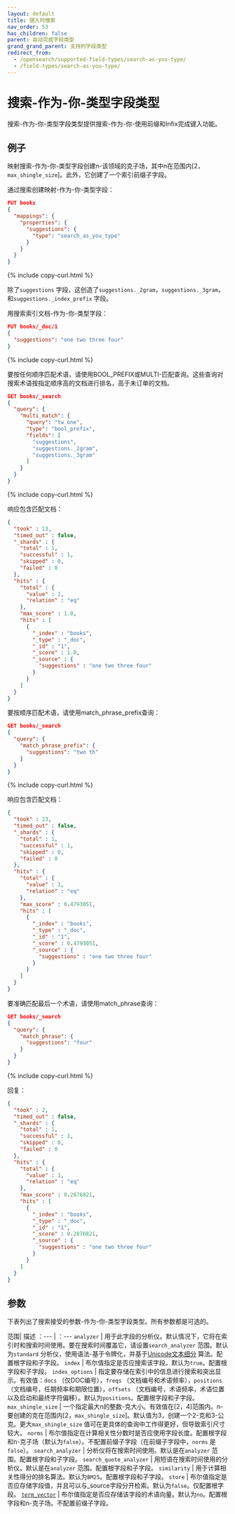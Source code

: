 ```yaml
---
layout: default
title: 键入时搜索
nav_order: 53
has_children: false
parent: 自动完成字段类型
grand_grand_parent: 支持的字段类型
redirect_from:
  - /opensearch/supported-field-types/search-as-you-type/
  - /field-types/search-as-you-type/
---
```


# 搜索-作为-你-类型字段类型

搜索-作为-你-类型字段类型提供搜索-作为-你-使用前缀和Infix完成键入功能。

## 例子

映射搜索-作为-你-类型字段创建n-该领域的克子场，其中n在范围内[2，`max_shingle_size`]。此外，它创建了一个索引前缀子字段。

通过搜索创建映射-作为-你-类型字段：

```json
PUT books
{
  "mappings": {
    "properties": {
      "suggestions": {
        "type": "search_as_you_type"
      }
    }
  }
}
```
{% include copy-curl.html %}

除了`suggestions` 字段，这创造了`suggestions._2gram`，`suggestions._3gram`， 和`suggestions._index_prefix` 字段。

用搜索索引文档-作为-你-类型字段：

```json
PUT books/_doc/1
{
  "suggestions": "one two three four"
}
```
{% include copy-curl.html %}

要按任何顺序匹配术语，请使用BOOL_PREFIX或MULTI-匹配查询。这些查询对搜索术语按指定顺序高的文档进行排名，高于未订单的文档。

```json
GET books/_search
{
  "query": {
    "multi_match": {
      "query": "tw one",
      "type": "bool_prefix",
      "fields": [
        "suggestions",
        "suggestions._2gram",
        "suggestions._3gram"
      ]
    }
  }
}
```
{% include copy-curl.html %}

响应包含匹配文档：

```json
{
  "took" : 13,
  "timed_out" : false,
  "_shards" : {
    "total" : 1,
    "successful" : 1,
    "skipped" : 0,
    "failed" : 0
  },
  "hits" : {
    "total" : {
      "value" : 1,
      "relation" : "eq"
    },
    "max_score" : 1.0,
    "hits" : [
      {
        "_index" : "books",
        "_type" : "_doc",
        "_id" : "1",
        "_score" : 1.0,
        "_source" : {
          "suggestions" : "one two three four"
        }
      }
    ]
  }
}
```

要按顺序匹配术语，请使用match_phrase_prefix查询：

```json
GET books/_search
{
  "query": {
    "match_phrase_prefix": {
      "suggestions": "two th"
    }
  }
}
```
{% include copy-curl.html %}

响应包含匹配文档：

```json
{
  "took" : 23,
  "timed_out" : false,
  "_shards" : {
    "total" : 1,
    "successful" : 1,
    "skipped" : 0,
    "failed" : 0
  },
  "hits" : {
    "total" : {
      "value" : 1,
      "relation" : "eq"
    },
    "max_score" : 0.4793051,
    "hits" : [
      {
        "_index" : "books",
        "_type" : "_doc",
        "_id" : "1",
        "_score" : 0.4793051,
        "_source" : {
          "suggestions" : "one two three four"
        }
      }
    ]
  }
}
```

要准确匹配最后一个术语，请使用match_phrase查询：

```json
GET books/_search
{
  "query": {
    "match_phrase": {
      "suggestions": "four"
    }
  }
}
```
{% include copy-curl.html %}

回复：

```json
{
  "took" : 2,
  "timed_out" : false,
  "_shards" : {
    "total" : 1,
    "successful" : 1,
    "skipped" : 0,
    "failed" : 0
  },
  "hits" : {
    "total" : {
      "value" : 1,
      "relation" : "eq"
    },
    "max_score" : 0.2876821,
    "hits" : [
      {
        "_index" : "books",
        "_type" : "_doc",
        "_id" : "1",
        "_score" : 0.2876821,
        "_source" : {
          "suggestions" : "one two three four"
        }
      }
    ]
  }
}
```

## 参数

下表列出了搜索接受的参数-作为-你-类型字段类型。所有参数都是可选的。

范围| 描述
：--- | ：---
`analyzer` | 用于此字段的分析仪。默认情况下，它将在索引时和搜索时间使用。要在搜索时间覆盖它，请设置`search_analyzer` 范围。默认为`standard` 分析仪，使用语法-基于令牌化，并基于[Unicode文本细分](https://unicode.org/reports/tr29/) 算法。配置根字段和子字段。
`index` | 布尔值指定是否应搜索该字段。默认为`true`。配置根字段和子字段。
`index_options` | 指定要存储在索引中的信息进行搜索和突出显示。有效值：`docs` （仅DOC编号），`freqs` （文档编号和术语频率），`positions` （文档编号，任期频率和期限位置），`offsets` （文档编号，术语频率，术语位置以及启动和最终字符偏移）。默认为`positions`。配置根字段和子字段。
`max_shingle_size` | 一个指定最大n的整数-克大小。有效值在[2，4]范围内。n-要创建的克在范围内[2，`max_shingle_size`]。默认值为3，创建一个2-克和3-公克。更大`max_shingle_size` 值可在更具体的查询中工作得更好，但导致索引尺寸较大。
`norms` | 布尔值指定在计算相关性分数时是否应使用字段长度。配置根字段和n-克子场（默认为`false`）。不配置前缀子字段（在前缀子字段中，`norms` 是`false`）。
`search_analyzer` | 分析仪将在搜索时间使用。默认是在`analyzer` 范围。配置根字段和子字段。
`search_quote_analyzer` | 用短语在搜索时间使用的分析仪。默认是在`analyzer` 范围。配置根字段和子字段。
`similarity` | 用于计算相关性得分的排名算法。默认为`BM25`。配置根字段和子字段。
`store` | 布尔值指定是否应存储字段值，并且可以与_source字段分开检索。默认为`false`。仅配置根字段。
[`term_vector`]({{site.url}}{{site.baseurl}}/opensearch/supported-field-types/text#term-vector-parameter) | 布尔值指定是否应存储该字段的术语向量。默认为`no`。配置根字段和n-克子场。不配置前缀子字段。

